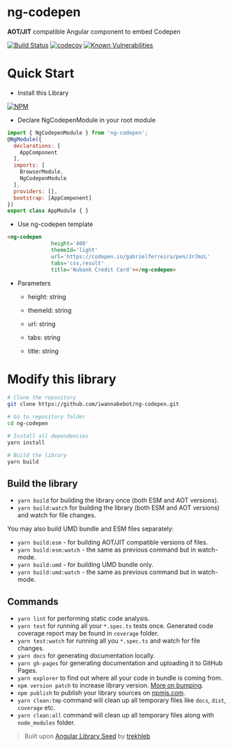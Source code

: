 # ng-codepen
**AOT/JIT** compatible Angular component to embed Codepen

[![Build Status](https://travis-ci.org/iwannabebot/ng-codepen.svg?branch=master)](https://travis-ci.org/iwannabebot/ng-codepen)
[![codecov](https://codecov.io/gh/iwannabebot/ng-codepen/branch/master/graph/badge.svg)](https://codecov.io/gh/iwannabebot/ng-codepen)
[![Known Vulnerabilities](https://snyk.io/test/github/iwannabebot/ng-codepen/badge.svg)](https://snyk.io/test/github/iwannabebot/ng-codepen)

# Quick Start 

 - Install this Library

[![NPM](https://nodei.co/npm/ng-codepen.png?mini=true)](https://npmjs.org/package/ng-codepen)

 - Declare NgCodepenModule in your root module

```javascript
import { NgCodepenModule } from 'ng-codepen';
@NgModule({
  declarations: [
    AppComponent
  ],
  imports: [
    BrowserModule,
    NgCodepenModule
  ],
  providers: [],
  bootstrap: [AppComponent]
})
export class AppModule { }
```
 - Use ng-codepen template

```html 
<ng-codepen 
              height='400' 
              themeId='light' 
              url='https://codepen.io/gabrielferreira/pen/JrJmzL'
              tabs='css,result'
              title='Nubank Credit Card'></ng-codepen>
```

 - Parameters

   - height: string
  
   - themeId:  string
  
   - url: string
  
   - tabs: string
  
   - title: string


# Modify this library 

```bash
# Clone the repository
git clone https://github.com/iwannabebot/ng-codepen.git

# Go to repository folder
cd ng-codepen

# Install all dependencies
yarn install

# Build the library
yarn build
```
## Build the library
- `yarn build` for building the library once (both ESM and AOT versions).
- `yarn build:watch` for building the library (both ESM and AOT versions) and watch for file changes.

You may also build UMD bundle and ESM files separately:
- `yarn build:esm` - for building AOT/JIT compatible versions of files.
- `yarn build:esm:watch` - the same as previous command but in watch-mode.
- `yarn build:umd` - for building UMD bundle only.
- `yarn build:umd:watch` - the same as previous command but in watch-mode.


## Commands
- `yarn lint` for performing static code analysis.
- `yarn test` for running all your `*.spec.ts` tests once. Generated code coverage report may be found in `coverage` folder.
- `yarn test:watch` for running all you `*.spec.ts` and watch for file changes.
- `yarn docs` for generating documentation locally.
- `yarn gh-pages` for generating documentation and uploading it to GitHub Pages.
- `yarn explorer` to find out where all your code in bundle is coming from.
- `npm version patch` to increase library version. [More on bumping](https://docs.npmjs.com/cli/version).
- `npm publish` to publish your library sources on [npmjs.com](https://www.npmjs.com/).
- `yarn clean:tmp` command will clean up all temporary files like `docs`, `dist`, `coverage` etc.
- `yarn clean:all` command will clean up all temporary files along with `node_modules` folder. 

> Built upon [Angular Library Seed](https://github.com/trekhleb/angular-library-seed) by [trekhleb](https://github.com/trekhleb)
